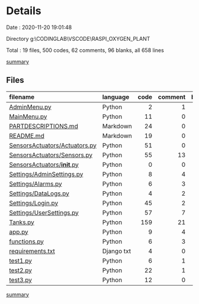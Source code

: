 # Details

Date : 2020-11-20 19:01:48

Directory g:\CODINGLAB\VSCODE\RASPI_OXYGEN_PLANT

Total : 19 files,  500 codes, 62 comments, 96 blanks, all 658 lines

[summary](results.md)

## Files
| filename | language | code | comment | blank | total |
| :--- | :--- | ---: | ---: | ---: | ---: |
| [AdminMenu.py](/AdminMenu.py) | Python | 2 | 1 | 1 | 4 |
| [MainMenu.py](/MainMenu.py) | Python | 11 | 0 | 2 | 13 |
| [PARTDESCRIPTIONS.md](/PARTDESCRIPTIONS.md) | Markdown | 24 | 0 | 4 | 28 |
| [README.md](/README.md) | Markdown | 19 | 0 | 4 | 23 |
| [SensorsActuators/Actuators.py](/SensorsActuators/Actuators.py) | Python | 51 | 0 | 7 | 58 |
| [SensorsActuators/Sensors.py](/SensorsActuators/Sensors.py) | Python | 55 | 13 | 14 | 82 |
| [SensorsActuators/__init__.py](/SensorsActuators/__init__.py) | Python | 0 | 0 | 1 | 1 |
| [Settings/AdminSettings.py](/Settings/AdminSettings.py) | Python | 8 | 4 | 4 | 16 |
| [Settings/Alarms.py](/Settings/Alarms.py) | Python | 6 | 3 | 2 | 11 |
| [Settings/DataLogs.py](/Settings/DataLogs.py) | Python | 4 | 2 | 1 | 7 |
| [Settings/Login.py](/Settings/Login.py) | Python | 45 | 2 | 6 | 53 |
| [Settings/UserSettings.py](/Settings/UserSettings.py) | Python | 57 | 7 | 9 | 73 |
| [Tanks.py](/Tanks.py) | Python | 159 | 21 | 22 | 202 |
| [app.py](/app.py) | Python | 9 | 4 | 4 | 17 |
| [functions.py](/functions.py) | Python | 6 | 3 | 6 | 15 |
| [requirements.txt](/requirements.txt) | Django txt | 4 | 0 | 0 | 4 |
| [test1.py](/test1.py) | Python | 6 | 1 | 1 | 8 |
| [test2.py](/test2.py) | Python | 22 | 1 | 7 | 30 |
| [test3.py](/test3.py) | Python | 12 | 0 | 1 | 13 |

[summary](results.md)